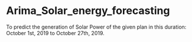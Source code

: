# Arima_Solar_energy_forecasting
To predict the generation of Solar Power of the given plan in this duration: October 1st, 2019 to October 27th, 2019.
